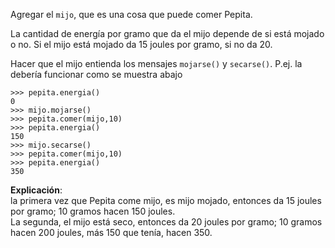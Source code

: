 Agregar el `mijo`, que es una cosa que puede comer Pepita.

La cantidad de energía por gramo que da el mijo depende de si está mojado o no.
Si el mijo está mojado da 15 joules por gramo, si no da 20. 

Hacer que el mijo entienda los mensajes `mojarse()` y `secarse()`.
P.ej. la debería funcionar como se muestra abajo
  
```
>>> pepita.energia()
0
>>> mijo.mojarse()
>>> pepita.comer(mijo,10)
>>> pepita.energia()
150
>>> mijo.secarse()
>>> pepita.comer(mijo,10)
>>> pepita.energia()
350
```

**Explicación**: <br> 
la primera vez que Pepita come mijo, es mijo mojado, entonces da 15 joules por gramo; 10 gramos hacen 150 joules. <br>
La segunda, el mijo está seco, entonces da 20 joules por gramo; 10 gramos hacen 200 joules, más 150 que tenía, hacen 350.
